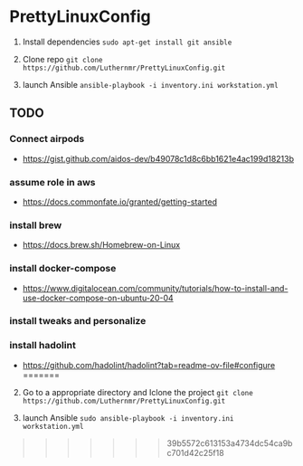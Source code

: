 # PrettyLinuxConfig

1. Install dependencies
   `sudo apt-get install git ansible`

2. Clone repo
   `git clone https://github.com/Luthernmr/PrettyLinuxConfig.git`

3. launch Ansible
   `ansible-playbook -i inventory.ini workstation.yml`

## TODO
 
### Connect airpods
   - https://gist.github.com/aidos-dev/b49078c1d8c6bb1621e4ac199d18213b

### assume role in aws
   - https://docs.commonfate.io/granted/getting-started

### install brew
   - https://docs.brew.sh/Homebrew-on-Linux

### install docker-compose
   -  https://www.digitalocean.com/community/tutorials/how-to-install-and-use-docker-compose-on-ubuntu-20-04
### install tweaks and personalize 

### install hadolint
   - https://github.com/hadolint/hadolint?tab=readme-ov-file#configure
=======
2. Go to a appropriate directory and Iclone the project
   `git clone https://github.com/Luthernmr/PrettyLinuxConfig.git`

3. launch Ansible
   `sudo ansible-playbook -i inventory.ini workstation.yml`
   
>>>>>>> 39b5572c613153a4734dc54ca9bc701d42c25f18
